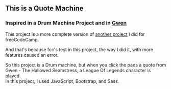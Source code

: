 ## This is a Quote Machine  
### Inspired in a Drum Machine Project and in [Gwen](https://www.leagueoflegends.com/en-us/champions/gwen/#:~:text=Gwen%20hurls%20a%20needle%20that,to%20unlock%20the%20next%20one.)

This project is a more complete version of [another project](https://github.com/jvitoralb/Drum-Machine-FCC) I did for freeCodeCamp.

And that's because fcc's test in this project, the way I did it, with more features caused an error.

So this project is a Drum machine, but when you click the pads a quote from Gwen - The Hallowed Seamstress, a League Of Legends character is played.  
In this project, I used JavaScript, Bootstrap, and Sass.